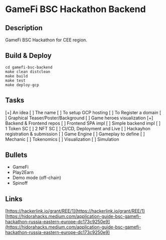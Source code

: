 GameFi BSC Hackathon Backend
============================

Description
-----------
GameFi BSC Hackathon for CEE region.

Build & Deploy
--------------

    cd gamefi-bsc-backend
    make clean distclean
    make build
    make test
    make deploy-gcp


Tasks
-----
 [+] An idea
 [ ] The name
 [ ] To setup GCP hosting
 [ ] To Register a domain
 [ ] Graphical Teaser/Poster/Background
 [ ] Game heroes visualization
 [+] Backend & Frontend repos
 [ ] Frontend SPA impl
 [ ] Simple backend impl
 [ ] 1 Token SC
 [ ] 2 NFT SC
 [ ] CI/CD, Deployment and Live
 [ ] Hackayhon registration & submission
 [ ] Game Engine
 [ ] Gameplay to define
    [ ] Mechanic
    [ ] Tokenomics
    [ ] Visualization
    [ ] Simulation


Bullets
-------
 - GameFi
 - Play2Earn
 - Demo mode (off-chain)
 - Spinoff

Links
-----
[https://hackerlink.io/grant/REE/1](https://hackerlink.io/grant/REE/1)  
[https://hidorahacks.medium.com/application-guide-bsc-gamefi-hackathon-russia-eastern-europe-dc173c9250e9](https://hidorahacks.medium.com/application-guide-bsc-gamefi-hackathon-russia-eastern-europe-dc173c9250e9)  


